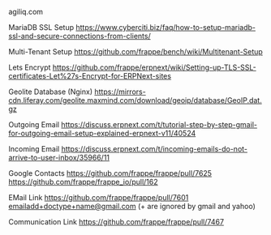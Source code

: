 agiliq.com

MariaDB SSL Setup
https://www.cyberciti.biz/faq/how-to-setup-mariadb-ssl-and-secure-connections-from-clients/

Multi-Tenant Setup
https://github.com/frappe/bench/wiki/Multitenant-Setup

Lets Encrypt
https://github.com/frappe/erpnext/wiki/Setting-up-TLS-SSL-certificates-Let%27s-Encrypt-for-ERPNext-sites

Geolite Database (Nginx)
https://mirrors-cdn.liferay.com/geolite.maxmind.com/download/geoip/database/GeoIP.dat.gz

Outgoing Email
https://discuss.erpnext.com/t/tutorial-step-by-step-gmail-for-outgoing-email-setup-explained-erpnext-v11/40524

Incoming Email
https://discuss.erpnext.com/t/incoming-emails-do-not-arrive-to-user-inbox/35966/11

Google Contacts
https://github.com/frappe/frappe/pull/7625
https://github.com/frappe/frappe_io/pull/162

EMail Link
https://github.com/frappe/frappe/pull/7601  emailadd+doctype+name@gmail.com  (+ are ignored by gmail and yahoo)

Communication Link
https://github.com/frappe/frappe/pull/7467  

